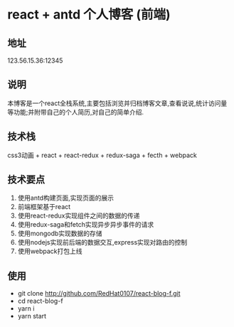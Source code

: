 # react + antd 个人博客 (前端)
## 地址
123.56.15.36:12345

## 说明
本博客是一个react全栈系统,主要包括浏览并归档博客文章,查看说说,统计访问量等功能;并附带自己的个人简历,对自己的简单介绍.

## 技术栈
css3动画 + react + react-redux + redux-saga + fecth + webpack

## 技术要点
1. 使用antd构建页面,实现页面的展示
2. 前端框架基于react
3. 使用react-redux实现组件之间的数据的传递
4. 使用redux-saga和fetch实现异步异步事件的请求
5. 使用mongodb实现数据的存储
6. 使用nodejs实现前后端的数据交互,express实现对路由的控制
7. 使用webpack打包上线

## 使用
- git clone http://github.com/RedHat0107/react-blog-f.git
- cd react-blog-f
- yarn i
- yarn start